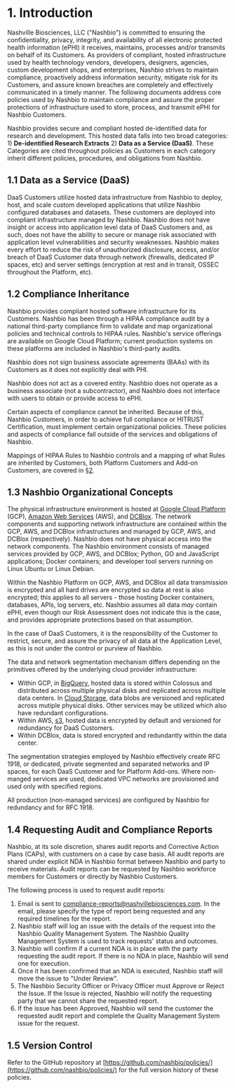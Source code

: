 # 1. Introduction

Nashville Biosciences, LLC ("Nashbio") is committed to ensuring the confidentiality, privacy, integrity, and availability of all electronic protected health information (ePHI) it receives, maintains, processes and/or transmits on behalf of its Customers. As providers of compliant, hosted infrastructure used by health technology vendors, developers, designers, agencies, custom development shops, and enterprises, Nashbio strives to maintain compliance, proactively address information security, mitigate risk for its Customers, and assure known breaches are completely and effectively communicated in a timely manner. The following documents address core policies used by Nashbio to maintain compliance and assure the proper protections of infrastructure used to store, process, and transmit ePHI for Nashbio Customers.

Nashbio provides secure and compliant hosted de-identified data for research and development. This hosted data falls into two broad categories: 1) **De-identified Research Extracts** 2) **Data as a Service (DaaS)**. These Categories are cited throughout policies as Customers in each category inherit different policies, procedures, and obligations from Nashbio.

## 1.1 Data as a Service (DaaS)

DaaS Customers utilize hosted data infrastructure from Nashbio to deploy, host, and scale custom developed applications that utilize Nashbio configured databases and datasets. These customers are deployed into compliant infrastructure managed by Nashbio. Nashbio does not have insight or access into application level data of DaaS Customers and, as such, does not have the ability to secure or manage risk associated with application level vulnerabilities and security weaknesses. Nashbio makes every effort to reduce the risk of unauthorized disclosure, access, and/or breach of DaaS Customer data through network (firewalls, dedicated IP spaces, etc) and server settings (encryption at rest and in transit, OSSEC throughout the Platform, etc).

## 1.2 Compliance Inheritance

Nashbio provides compliant hosted software infrastructure for its Customers. Nashbio has been through a HIPAA compliance audit by a national third-party compliance firm to validate and map organizational policies and technical controls to HIPAA rules. Nashbio's service offerings are available on Google Cloud Platform; current production systems on these platforms are included in Nashbio's third-party audits.

Nashbio does not sign business associate agreements (BAAs) with its Customers as it does not explicitly deal with PHI. 

Nashbio does not act as a covered entity. Nashbio does not operate as a business associate (not a subcontractor), and Nashbio does not interface with users to obtain or provide access to ePHI. 

Certain aspects of compliance cannot be inherited. Because of this, Nashbio Customers, in order to achieve full compliance or HITRUST Certification, must implement certain organizational policies. These policies and aspects of compliance fall outside of the services and obligations of Nashbio.

Mappings of HIPAA Rules to Nashbio controls and a mapping of what Rules are inherited by Customers, both Platform Customers and Add-on Customers, are covered in [§2](#2.-hipaa-inheritance).

## 1.3 Nashbio Organizational Concepts

The physical infrastructure environment is hosted at [Google Cloud Platform](https://cloud.google.com/) (GCP), [Amazon Web Services](https://aws.amazon.com/) (AWS), and [DCBlox](http://www.dcblox.com/). The network components and supporting network infrastructure are contained within the GCP, AWS, and DCBlox infrastructures and managed by GCP, AWS, and DCBlox (respectively). Nashbio does not have physical access into the network components. The Nashbio environment consists of managed services provided by GCP, AWS, and DCBlox; Python, GO and JavaScript applications; Docker containers; and developer tool servers running on Linux Ubuntu or Linux Debian.

Within the Nashbio Platform on GCP, AWS, and DCBlox all data transmission is encrypted and all hard drives are encrypted so data at rest is also encrypted; this applies to all servers - those hosting Docker containers, databases, APIs, log servers, etc. Nashbio assumes all data *may* contain ePHI, even though our Risk Assessment does not indicate this is the case, and provides appropriate protections based on that assumption.

In the case of DaaS Customers, it is the responsibility of the Customer to restrict, secure, and assure the privacy of all data at the Application Level, as this is not under the control or purview of Nashbio.

The data and network segmentation mechanism differs depending on the primitives offered by the underlying cloud provider infrastructure:

* Within GCP, in [BigQuery](https://cloud.google.com/solutions/bigquery-data-warehouse), hosted data is stored within Colossus and distributed across multiple physical disks and replicated across multiple data centers.  In [Cloud Storage](https://cloud.google.com/storage/docs/object-versioning), data blobs are versioned and replicated across mutiple physical disks.  Other services may be utilized which also have redundant configurations.
* Within AWS, [s3](https://docs.aws.amazon.com/AmazonS3/latest/dev/disaster-recovery-resiliency.html), hosted data is encrypted by default and versioned for redundancy for DaaS Customers.
* Within DCBlox, data is stored encrypted and redundantly within the data center.

The segmentation strategies employed by Nashbio effectively create RFC 1918, or dedicated, private segmented and separated networks and IP spaces, for each DaaS Customer and for Platform Add-ons.  Where non-manged services are used, dedicated VPC networks are provisioned and used only with specified regions.

All production (non-managed services) are configured by Nashbio for redundancy and for RFC 1918.

## 1.4 Requesting Audit and Compliance Reports

Nashbio, at its sole discretion, shares audit reports and Corrective Action Plans (CAPs), with customers on a case by case basis. All audit reports are shared under explicit NDA in Nashbio format between Nashbio and party to receive materials. Audit reports can be requested by Nashbio workforce members for Customers or directly by Nashbio Customers.

The following process is used to request audit reports:

1. Email is sent to compliance-reports@nashvillebiosciences.com. In the email, please specify the type of report being requested and any required timelines for the report.
2. Nashbio staff will log an issue with the details of the request into the Nashbio Quality Management System. The Nashbio Quality Management System is used to track requests' status and outcomes.
3. Nashbio will confirm if a current NDA is in place with the party requesting the audit report. If there is no NDA in place, Nashbio will send one for execution.
4. Once it has been confirmed that an NDA is executed, Nashbio staff will move the issue to "Under Review".
5. The Nashbio Security Officer or Privacy Officer must Approve or Reject the Issue. If the Issue is rejected, Nashbio will notify the requesting party that we cannot share the requested report.
6. If the issue has been Approved, Nashbio will send the customer the requested audit report and complete the Quality Management System issue for the request.

## 1.5 Version Control

Refer to the GitHub repository at [https://github.com/nashbio/policies/](https://github.com/nashbio/policies/) for the full version history of these policies.
